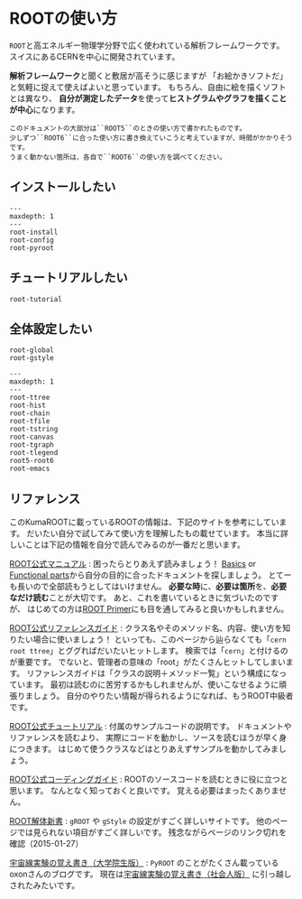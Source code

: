 # ROOTの使い方

``ROOT``と高エネルギー物理学分野で広く使われている解析フレームワークです。
スイスにあるCERNを中心に開発されています。

**解析フレームワーク**と聞くと敷居が高そうに感じますが
「お絵かきソフトだ」と気軽に捉えて使えばよいと思っています。
もちろん、自由に絵を描くソフトとは異なり、
**自分が測定したデータ**を使って**ヒストグラムやグラフを描くことが中心**になります。

```{warning}
このドキュメントの大部分は``ROOT5``のときの使い方で書かれたものです。
少しずつ``ROOT6``に合った使い方に書き換えていこうと考えていますが、時間がかかりそうです。
うまく動かない箇所は、各自で``ROOT6``の使い方を調べてください。
```

## インストールしたい

```{toctree}
---
maxdepth: 1
---
root-install
root-config
root-pyroot
```

## チュートリアルしたい

```{toctree}
root-tutorial
```

## 全体設定したい

```{toctree}
root-global
root-gstyle
```

```{toctree}
---
maxdepth: 1
---
root-ttree
root-hist
root-chain
root-tfile
root-tstring
root-canvas
root-tgraph
root-tlegend
root5-root6
root-emacs
```

## リファレンス

このKumaROOTに載っているROOTの情報は、下記のサイトを参考にしています。
だいたい自分で試してみて使い方を理解したもの載せています。
本当に詳しいことは下記の情報を自分で読んでみるのが一番だと思います。

[ROOT公式マニュアル](https://root.cern/manual/)
:   困ったらとりあえず読みましょう！
    [Basics](https://root.cern/manual/basics/) or [Functional parts](https://root.cern/manual/functional_parts/)から自分の目的に合ったドキュメントを探しましょう。
    とてーも長いので全部読もうとしてはいけません。
    **必要な時**に、**必要は箇所**を、**必要なだけ読む**ことが大切です。
    あと、これを書いているときに気づいたのですが、
    はじめての方は[ROOT Primer](https://root.cern/primer/)にも目を通してみると良いかもしれません。

[ROOT公式リファレンスガイド](https://root.cern/doc/master/)
:   クラス名やそのメソッド名、内容、使い方を知りたい場合に使いましょう！
    といっても、このページから辿らなくても「``cern root ttree``」とググればだいたいヒットします。
    検索では「``cern``」と付けるのが重要です。
    でないと、管理者の意味の「root」がたくさんヒットしてしまいます。
    リファレンスガイドは「クラスの説明＋メソッド一覧」という構成になっています。
    最初は読むのに苦労するかもしれませんが、使いこなせるように頑張りましょう。
    自分のやりたい情報が得られるようになれば、もうROOT中級者です。

[ROOT公式チュートリアル](https://root.cern/doc/master/group__Tutorials.html)
:   付属のサンプルコードの説明です。
    ドキュメントやリファレンスを読むより、
    実際にコードを動かし、ソースを読むほうが早く身につきます。
    はじめて使うクラスなどはとりあえずサンプルを動かしてみましょう。

[ROOT公式コーディングガイド](https://root.cern/contribute/coding_conventions/)
:   ROOTのソースコードを読むときに役に立つと思います。
    なんとなく知っておくと良いです。
    覚える必要はまったくありません。

[ROOT解体新書](http://hep.planet-koo.com/index.php?g=root)
:   ``gROOT`` や ``gStyle`` の設定がすごく詳しいサイトです。
    他のページでは見られない項目がすごく詳しいです。
    残念ながらページのリンク切れを確認（2015-01-27）

[宇宙線実験の覚え書き（大学院生版）](http://blog.livedoor.jp/oxon/)
:   ``PyROOT`` のことがたくさん載っているoxonさんのブログです。
    現在は[宇宙線実験の覚え書き（社会人版）](https://oxon.hatenablog.com/)
    に引っ越しされたみたいです。
